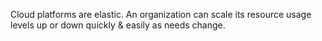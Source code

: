 Cloud platforms are elastic. An organization can scale its resource usage levels up or down quickly & easily as needs change.